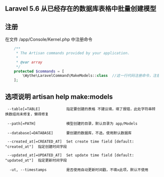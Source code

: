 ## Laravel 5.6 从已经存在的数据库表格中批量创建模型

## 注册

在文件 /app/Console/Kernel.php 中注册命令
```php
    /**
     * The Artisan commands provided by your application.
     *
     * @var array
     */
    protected $commands = [
        \Wythe\LaravelCommand\MakeModels::class  //这一行代码注册命令，注意第一个\要加
    ];
```
## 选项说明 artisan help make:models
     --table[=TABLE]            指定要创建的表格 不建议填，填了报错，此处字符串转换数组尚未修复，懒得修复
     
     --path[=PATH]              模型创建的目录，默认目录为 app/Models
     
     --database[=DATABASE]      要创建的数据库，不选，使用默认数据库
     
     --created_at[=CREATED_AT]  Set create time field [default: "created_at"]  指定创建时间字段
     
     --updated_at[=UPDATED_AT]  Set update time field [default: "updated_at"]  指定更新时间字段
     
      -ut, --timestamps         是否使用自动更新时间戳，不填x此项，默认不使用

